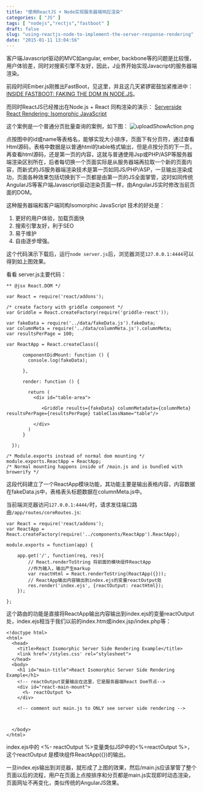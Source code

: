 ```yaml
---
title: "使用ReactJS + Node实现服务器端响应渲染"
categories: [ "JS" ]
tags: [ "nodejs","rectjs","fastboot" ]
draft: false
slug: "using-reactjs-node-to-implement-the-server-response-rendering"
date: "2015-01-11 13:04:56"
---
```


客户端Javascript驱动的MVC如angular, ember, backbone等的问题是比较慢，用户体验差，同时对搜索引擎不友好，因此，J业界开始实现Javacript的服务器端渲染。

前段时间Ember.js刚推出FastBoot，见这里，并且这几天紧锣密鼓加紧推进中：[INSIDE FASTBOOT: FAKING THE DOM IN NODE.JS](http://emberjs.com/blog/2015/01/08/inside-fastboot-faking-the-dom-in-node.html)。

而同时ReactJS已经推出在Node.js + React 同构渲染的演示：
[Serverside React Rendering: Isomorphic JavaScript](https://reactjsnews.com/isomorphic-javascript-with-react-node/)


<!--more-->


这个案例是一个普通分页批量查询的案例，如下图：
![uploadShowAction.png][1]

点按图中的id或name等表格名，能够实现大小排序，页面下有分页符，通过查看Html源码，表格中数据是以普通html的table格式输出，但是点按分页的下一页，再查看html源码，还是第一页的内容，这就与普通使用Jsp或PHP/ASP等服务器端渲染区别所在，后者每切换一个页面实际是从服务器端再拉取一个新的页面内容，而新式的JS服务器端渲染技术是第一页如同JS/PHP/ASP，一旦输出渲染成功，页面各种效果包括切换到下一页都是由第一页的JS全面掌管，这时如同传统AngularJS等客户端Javascript驱动渲染页面一样，由AngularJS实时修改当前页面的DOM。

这种服务器端和客户端同构Isomorphic JavaScript 技术的好处是：

 1. 更好的用户体验，加载页面快
 2. 搜索引擎友好，利于SEO
 3. 易于维护
 4. 自由逐步增强。

这个代码演示下载后，运行`node server.js`后，浏览器浏览`127.0.0.1:4444`可以得到如上图效果。

看看 server.js主要代码：

    ** @jsx React.DOM */
    
    var React = require('react/addons');
    
    /* create factory with griddle component */
    var Griddle = React.createFactory(require('griddle-react'));
    
    var fakeData = require('../data/fakeData.js').fakeData;
    var columnMeta = require('../data/columnMeta.js').columnMeta;
    var resultsPerPage = 100;
    
    var ReactApp = React.createClass({
    
          componentDidMount: function () {
            console.log(fakeData);
    
          },
    
          render: function () {
    
            return (
              <div id="table-area">
    
                 <Griddle results={fakeData} columnMetadata={columnMeta} resultsPerPage={resultsPerPage} tableClassName="table"/>
    
              </div>
            )
          }
    
      });
    
    /* Module.exports instead of normal dom mounting */
    module.exports.ReactApp = ReactApp;
    /* Normal mounting happens inside of /main.js and is bundled with browerify */

这段代码建立了一个ReactApp模块功能，其功能主要是输出表格内容，内容数据在fakeData.js中，表格表头标题数据在columnMeta.js中。

当前端浏览器访问`127.0.0.1:4444/`时，请求发往端口路由`/app/routes/coreRoutes.js`:

    var React = require('react/addons');
    var ReactApp = React.createFactory(require('../components/ReactApp').ReactApp);
    
    module.exports = function(app) {
    
        app.get('/', function(req, res){
            // React.renderToString 将前面的模块组件ReactApp
            //作为输入，输出产生markup
            var reactHtml = React.renderToString(ReactApp({}));
            // ReactApp输出内容输出到index.ejs的变量reactOutput处
            res.render('index.ejs', {reactOutput: reactHtml});
        });
    
    };

这个路由的功能是直接将ReactApp输出内容输出到index.ejs的变量reactOutput处，index.ejs相当于我们以前的index.htm或index.jsp/index.php等：

    <!doctype html>
    <html>
      <head>
        <title>React Isomorphic Server Side Rendering Example</title>
        <link href='/styles.css' rel="stylesheet">
      </head>
      <body>
        <h1 id="main-title">React Isomorphic Server Side Rendering Example</h1>
        <!-- reactOutput变量输出在这里，它是服务器端React Dom节点-->
        <div id="react-main-mount">
          <%- reactOutput %>
        </div>
    
        <!-- comment out main.js to ONLY see server side rendering -->
        
    
    
      </body>
    </html>

index.ejs中的 <%- reactOutput %>变量类似JSP中的<%=reactOutput %>，这个reactOutput 是模块组件ReactApp({})的输出。

一旦index.ejs输出到浏览器，就形成了上图的效果，然后/main.js应该掌管了整个页面以后的流程，用户在页面上点按排序和分页都是main.js实现即时动态渲染，页面网址不再变化，类似传统的AngularJS效果。

  [1]: https://imgs.gnux.cn/usr/uploads/2015/01/2909435902.png